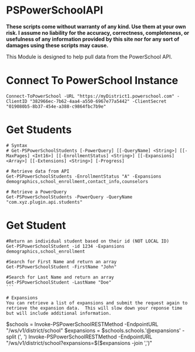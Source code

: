 # PSPowerSchoolAPI

**These scripts come without warranty of any kind. Use them at your own risk. I assume no liability for the accuracy, correctness, completeness, or usefulness of any information provided by this site nor for any sort of damages using these scripts may cause.**

This Module is designed to help pull data from the PowerSchool API.

# Connect To PowerSchool Instance
````
Connect-ToPowerSchool -URL "https://myDistrict1.powerschool.com" -ClientID "382966ec-7b62-4aa4-a550-6967e77a5442" -ClientSecret "019080b5-8b37-454e-a388-c9864fbc7b9e"
````

# Get Students
````
# Syntax
# Get-PSPowerSchoolStudents [-PowerQuery] [[-QueryName] <String>] [[-MaxPages] <Int16>] [[-EnrollmentStatus] <String>] [[-Expansions] <Array>] [[-Extensions] <String>] [-Progress]

# Retrieve data from API
Get-PSPowerSchoolStudents -EnrollmentStatus "A" -Expansions demographics,school_enrollment,contact_info,counselors

# Retrieve a PowerQuery
Get-PSPowerSchoolStudents -PowerQuery -QueryName "com.xyz.plugin.api.students"
````

# Get Student
````
#Return an individual student based on their id (NOT LOCAL ID)
Get-PSPowerSchoolStudent -id 1234 -Expansions demographics,school_enrollment

#Search for First Name and return an array
Get-PSPowerSchoolStudent -FirstName "John"

#Search for Last Name and return an array
Get-PSPowerSchoolStudent -LastName "Doe"
```

# Expansions
You can retrieve a list of expansions and submit the request again to retrieve the expansion data.  This will slow down your reponse time but will include additional information.
````
$schools = Invoke-PSPowerSchoolRESTMethod -EndpointURL "/ws/v1/district/school"
$expansions = $schools.schools.'@expansions' -split (', ')
Invoke-PSPowerSchoolRESTMethod -EndpointURL "/ws/v1/district/school?expansions=$($expansions -join ',')"
````

